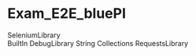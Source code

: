 # Exam_E2E_bluePI
SeleniumLibrary           
BuiltIn
DebugLibrary
String
Collections
RequestsLibrary
